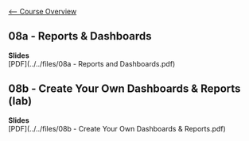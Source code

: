 [<-- Course Overview](../../1-Overview/overview.md)
## 08a - Reports & Dashboards

**Slides**  
[PDF](../../files/08a - Reports and Dashboards.pdf)

## 08b - Create Your Own Dashboards & Reports (lab)

**Slides**  
[PDF](../../files/08b - Create Your Own Dashboards & Reports.pdf)